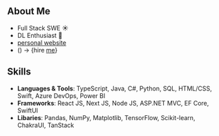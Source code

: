 ## **About Me**
- Full Stack SWE ☀️
- DL Enthusiast 🌙
- [personal website](https://www.ddxu.studio/)
- () -> {hire [me](https://www.ddxu.studio/resume/)}

## Skills
- **Languages & Tools**: TypeScript, Java, C#, Python, SQL, HTML/CSS, Swift, Azure DevOps, Power BI
- **Frameworks**: React JS, Next JS, Node JS, ASP.NET MVC, EF Core, SwiftUI
- **Libaries**: Pandas, NumPy, Matplotlib, TensorFlow, Scikit-learn, ChakraUI, TanStack
